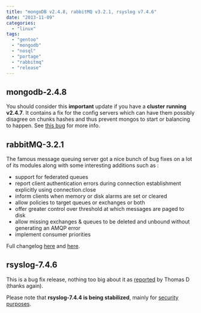 ```yaml
---
title: "mongoDB v2.4.8, rabbitMQ v3.2.1, rsyslog v7.4.6"
date: "2013-11-09"
categories: 
  - "linux"
tags: 
  - "gentoo"
  - "mongodb"
  - "nosql"
  - "portage"
  - "rabbitmq"
  - "release"
---
```


## mongodb-2.4.8

You should consider this **important** update if you have a **cluster** **running** **v2.4.7**. It contains a fix for the config servers which can have them possibly disagree on chunks hashes and thus prevent mongos to start or balancing to happen. See [this bug](https://jira.mongodb.org/browse/SERVER-11421) for more info.

## rabbitMQ-3.2.1

The famous message queuing server got a nice bunch of bug fixes on a lot of its modules along with some interesting additions such as :

- support for federated queues
- report client authentication errors during connection establishment explicitly using connection.close
- inform clients when memory or disk alarms are set or cleared
- allow policies to target queues or exchanges or both
- offer greater control over threshold at which messages are paged to disk
- allow missing exchanges & queues to be deleted and unbound without generating an AMQP error
- implement consumer priorities

Full changelog [here](http://www.rabbitmq.com/release-notes/README-3.2.0.txt) and [here](http://www.rabbitmq.com/release-notes/README-3.2.1.txt).

## rsyslog-7.4.6

This is a bug fix release, nothing too big about it as [reported](https://bugs.gentoo.org/show_bug.cgi?id=490469) by Thomas D (thanks again).

Please note that **rsyslog-7.4.4 is being stabilized**, mainly for [security purposes](https://bugs.gentoo.org/show_bug.cgi?id=475882).
